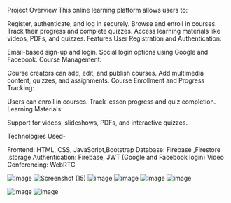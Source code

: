 

Project Overview
This online learning platform allows users to:

Register, authenticate, and log in securely.
Browse and enroll in courses.
Track their progress and complete quizzes.
Access learning materials like videos, PDFs, and quizzes.
Features
User Registration and Authentication:

Email-based sign-up and login.
Social login options using Google and Facebook.
Course Management:

Course creators can add, edit, and publish courses.
Add multimedia content, quizzes, and assignments.
Course Enrollment and Progress Tracking:

Users can enroll in courses.
Track lesson progress and quiz completion.
Learning Materials:

Support for videos, slideshows, PDFs, and interactive quizzes.

Technologies Used-

Frontend: HTML, CSS, JavaScript,Bootstrap
Database: Firebase ,Firestore ,storage
Authentication: Firebase, JWT (Google and Facebook login)
Video Conferencing: WebRTC

![image](https://github.com/user-attachments/assets/917a37ca-34a8-48e3-9d63-d41a4d8f72e2)
![Screenshot (15)](https://github.com/user-attachments/assets/5a45988c-de90-46be-b9df-0acc3db1477e)
![image](https://github.com/user-attachments/assets/f8518a01-827e-4483-8601-daf6f464487c)
![image](https://github.com/user-attachments/assets/fc7f6736-a666-4e01-9ed9-21b5a5e01d4e)
![image](https://github.com/user-attachments/assets/31aeda5d-70d5-4b2b-857f-d858f2d2c43a)
![image](https://github.com/user-attachments/assets/82e23213-e4a3-4235-9561-303c15567394)

![image](https://github.com/user-attachments/assets/2f507d52-4de6-4818-a895-96b295cf4086)
![image](https://github.com/user-attachments/assets/0443ac25-36f0-4abb-95ab-09e64dc561c5)



